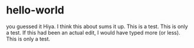 # hello-world
you guessed it
Hiya.  I think this about sums it up.
This is a test.
This is only a test.  If this had been an actual edit, I would have typed more (or less).
This is only a test.

